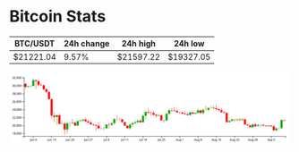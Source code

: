 # Bitcoin Stats

BTC/USDT|24h change|24h high|24h low|
|---|---|---|---|
|$21221.04|9.57%|$21597.22|$19327.05|

<img src="./chart.svg">
